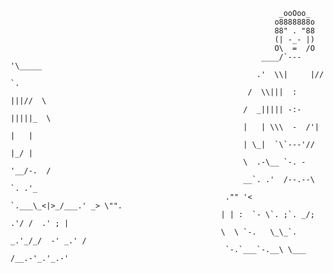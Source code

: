 




                                                                _ooOoo_	     
                                                               o8888888o
                                                               88" . "88
                                                               (| -_- |)
                                                               O\  =  /O
                                                            ____/`---'\_____
                                                           .'  \\|     |//  `.
                                                         /  \\|||  :  |||//  \
                                                        /  _||||| -:- |||||_  \
                                                        |   | \\\  -  /'| |   |
                                                        | \_|  `\`---'//  |_/ |
                                                        \  .-\__ `-. -'__/-.  /
                                                        __`. .'  /--.--\  `. .'_
                                                    ."" '<  `.___\_<|>_/___.' _> \"".	
                                                   | | :  `- \`. ;`. _/; .'/ /  .' ; |	
                                                   \  \ `-.   \_\_`. _.'_/_/  -' _.' /
                                                    `-.`___`-.__\ \___  /__.-'_.'_.-'




